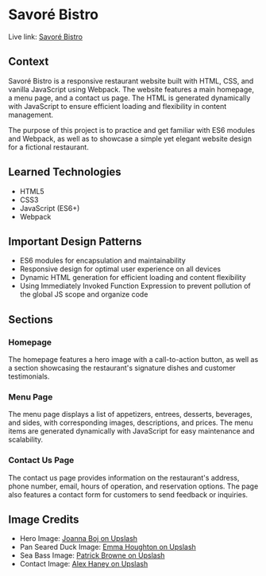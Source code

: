 # Savoré Bistro
Live link: <a href="https://ejrcarr.github.io/restaurant-page/">Savoré Bistro</a>

## Context
Savoré Bistro is a responsive restaurant website built with HTML, CSS, and vanilla JavaScript using Webpack. The website features a main homepage, a menu page, and a contact us page. The HTML is generated dynamically with JavaScript to ensure efficient loading and flexibility in content management.

The purpose of this project is to practice and get familiar with ES6 modules and Webpack, as well as to showcase a simple yet elegant website design for a fictional restaurant.

## Learned Technologies
<ul>
  <li>HTML5</li>
  <li>CSS3</li>
  <li>JavaScript (ES6+)</li>
  <li>Webpack</li>
</ul>

## Important Design Patterns
<ul>
<li>ES6 modules for encapsulation and maintainability</li>
<li>Responsive design for optimal user experience on all devices</li>
<li>Dynamic HTML generation for efficient loading and content flexibility</li>
<li>Using Immediately Invoked Function Expression to prevent pollution of the global JS scope and organize code</li>
</ul>

## Sections
### Homepage
The homepage features a hero image with a call-to-action button, as well as a section showcasing the restaurant's signature dishes and customer testimonials.

### Menu Page
The menu page displays a list of appetizers, entrees, desserts, beverages, and sides, with corresponding images, descriptions, and prices. The menu items are generated dynamically with JavaScript for easy maintenance and scalability.

### Contact Us Page
The contact us page provides information on the restaurant's address, phone number, email, hours of operation, and reservation options. The page also features a contact form for customers to send feedback or inquiries.

## Image Credits
<ul>
<li>Hero Image: <a href="https://unsplash.com/photos/MhOoD_h90ks">Joanna Boj on Upslash</a></li>
<li>Pan Seared Duck Image: <a href="https://unsplash.com/photos/eHViWPrwMkE">Emma Houghton on Upslash</a></li>
<li>Sea Bass Image: <a href="https://unsplash.com/photos/jMwvJ5aj5eA">Patrick Browne on Upslash</a></li>
<li>Contact Image: <a href="https://unsplash.com/photos/CAhjZmVk5H4">Alex Haney on Upslash</a></li>
</ul>
